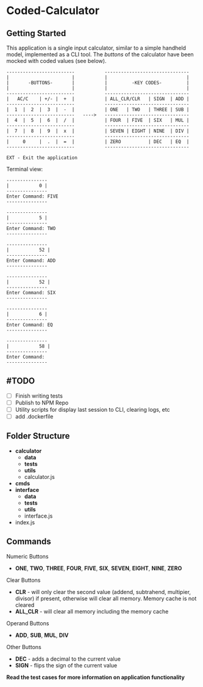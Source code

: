 # Coded-Calculator

## Getting Started

This application is a single input calculator, similar to a simple handheld model, implemented as a CLI tool. The _buttons_ of the calculator have been mocked with coded values (see below).

```
-------------------------           -------------------------------
|                       |           |                             |
|       -BUTTONS-       |           |         -KEY CODES-         |
|                       |           |                             |
-------------------------           -------------------------------
|   AC/C    | +/- |  +  |           | ALL_CLR/CLR   | SIGN  | ADD |
-------------------------           -------------------------------
|  1  |  2  |  3  |  -  |           | ONE   | TWO   | THREE | SUB |
-------------------------   ---->   -------------------------------
|  4  |  5  |  6  |  /  |           | FOUR  | FIVE  | SIX   | MUL |
-------------------------           -------------------------------
|  7  |  8  |  9  |  x  |           | SEVEN | EIGHT | NINE  | DIV |
-------------------------           -------------------------------
|     0     |  .  |  =  |           | ZERO          | DEC   | EQ  |
-------------------------           -------------------------------

EXT - Exit the application
```

Terminal view:

```
---------------
|           0 |
---------------
Enter Command: FIVE
---------------

---------------
|           5 |
---------------
Enter Command: TWO
---------------

---------------
|           52 |
---------------
Enter Command: ADD
---------------

---------------
|           52 |
---------------
Enter Command: SIX
---------------

---------------
|           6 |
---------------
Enter Command: EQ
---------------

---------------
|           58 |
---------------
Enter Command:
---------------
```

## \#TODO

- [ ] Finish writing tests
- [ ] Publish to NPM Repo
- [ ] Utility scripts for display last session to CLI, clearing logs, etc
- [ ] add .dockerfile

## Folder Structure

- **calculator**
  - **data**
  - **tests**
  - **utils**
  - calculator.js
- **cmds**
- **interface**
  - **data**
  - **tests**
  - **utils**
  - interface.js
- index.js

## Commands

Numeric Buttons

- **ONE**, **TWO**, **THREE**, **FOUR**, **FIVE**, **SIX**, **SEVEN**, **EIGHT**, **NINE**, **ZERO**

Clear Buttons

- **CLR** - will only clear the second value (addend, subtrahend, multipier, divisor) if present, otherwise will clear all memory. Memory cache is not cleared
- **ALL_CLR** - will clear all memory including the memory cache

Operand Buttons

- **ADD**, **SUB**, **MUL**, **DIV**

Other Buttons

- **DEC** - adds a decimal to the current value
- **SIGN** - flips the sign of the current value

**Read the test cases for more information on application functionality**
